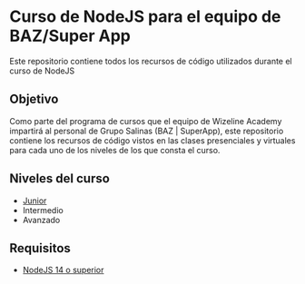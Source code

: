 # Curso de NodeJS para el equipo de BAZ/Super App

Este repositorio contiene todos los recursos de código utilizados durante el curso de NodeJS

## Objetivo

Como parte del programa de cursos que el equipo de Wizeline Academy impartirá al personal de Grupo Salinas (BAZ | SuperApp), este repositorio contiene los recursos de código vistos en las clases presenciales y virtuales para cada uno de los niveles de los que consta el curso.

## Niveles del curso

- [Junior](junior/)
- Intermedio
- Avanzado

## Requisitos

- [NodeJS 14 o superior](https://nodejs.org/)
